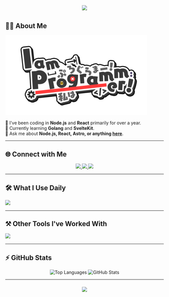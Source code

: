 <h1 align="center">
    <img src="https://readme-typing-svg.herokuapp.com/?font=Righteous&size=35&center=true&vCenter=true&width=500&height=70&duration=4000&lines=Hi!+👋;;" />
</h1>

<div align="left">

## 👨‍💻 About Me

<p align="left">
  <img src="IamProgrammerEnglish.png" width="450" alt="I am Programmer">
</p>

🌱 I've been coding in **Node.js** and **React** primarily for over a year.  
🔭 Currently learning **Golang** and **SvelteKit**.  
💬 Ask me about **Node.js, React, Astro, or anything [here](https://github.com/Prashant20nov2003/Prashant20nov2003/issues)**.  

</div>

---

## 🌐 Connect with Me
<div align="center">
  <a href="mailto:prashanttbhardwajj@gmail.com">
    <img src="https://img.shields.io/badge/Gmail-333333?style=for-the-badge&logo=gmail&logoColor=red" />
  </a>
  <a href="https://www.linkedin.com/in/prashant-bhardwaj-872975250/" target="_blank">
    <img src="https://img.shields.io/badge/LinkedIn-0077B5?style=for-the-badge&logo=linkedin&logoColor=white" />
  </a>
  <a href="https://twitter.com/BigSamosa20" target="_blank">
    <img src="https://img.shields.io/badge/Twitter-1DA1F2?style=for-the-badge&logo=twitter&logoColor=white" />
  </a>
</div>

---

## 🛠️ What I Use Daily
<div align="left">
    <img src="https://skillicons.dev/icons?i=go,rails,javascript,typescript,python,lua,bash,nodejs,react,next,express,tailwind,astro,prisma,postgres,sqlite,neovim,docker,cloudflare,nginx" width="650" />
</div>

---

## ⚒️ Other Tools I've Worked With
<div align="left">
    <img src="https://skillicons.dev/icons?i=vue,pinia,redux,nestjs,bootstrap,materialui,elasticsearch,jest,cypress,graphql,elixir,mongodb,rabbitmq,kafka,terraform,githubactions,jenkins,kubernetes,aws" width="600"/>
</div>

---

## ⚡ GitHub Stats
<div align="center">
  <img width=400 src="https://github-readme-stats.vercel.app/api/top-langs/?username=Prashant20nov2003&hide=HTML&langs_count=8&layout=compact&theme=react&border_radius=10" alt="Top Languages" />
  <img width=400 src="https://github-readme-stats.vercel.app/api?username=Prashant20nov2003&count_private=true&show_icons=true&theme=react&border_radius=10&hide_rank=true"  alt="GitHub Stats" />
</div>

---

<h3 align="center">
    <img src="https://readme-typing-svg.herokuapp.com/?font=Righteous&size=25&center=true&vCenter=true&width=500&height=70&duration=4000&lines=Thanks+for+visiting!+✌️;+Shoot+me+a+message+on+LinkedIn!;I'm+always+down+to+collab+:)">
</h3>

